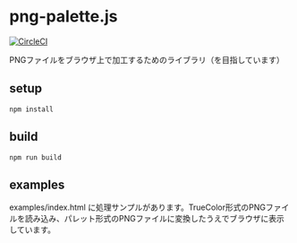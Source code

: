 # png-palette.js
[![CircleCI](https://circleci.com/gh/piyoppi/png-palette.js.svg?style=svg)](https://circleci.com/gh/piyoppi/png-palette.js)

PNGファイルをブラウザ上で加工するためのライブラリ（を目指しています）

## setup

```
npm install
```

## build

```
npm run build
```

## examples

examples/index.html に処理サンプルがあります。TrueColor形式のPNGファイルを読み込み、パレット形式のPNGファイルに変換したうえでブラウザに表示しています。
